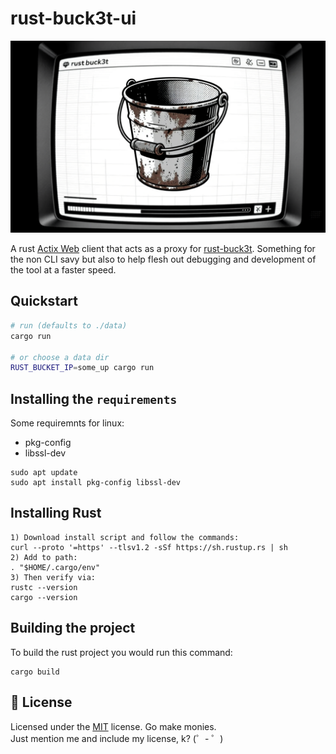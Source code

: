 # rust-buck3t-ui
![Rust Buck3t UI Logo](./assets/rusty-buck3t-ui.png)


A rust [Actix Web](https://actix.rs/) client that acts as a proxy for [rust-buck3t](https://github.com/E10H1M/rust-buck3t).
Something for the non CLI savy but also to help flesh out debugging and development of the tool at a faster speed.



## Quickstart

```bash
# run (defaults to ./data)
cargo run

# or choose a data dir
RUST_BUCKET_IP=some_up cargo run
```



## Installing the `requirements`
Some requiremnts for linux:
- pkg-config
- libssl-dev
```
sudo apt update
sudo apt install pkg-config libssl-dev
```

## Installing Rust
```
1) Download install script and follow the commands:
curl --proto '=https' --tlsv1.2 -sSf https://sh.rustup.rs | sh
2) Add to path:
. "$HOME/.cargo/env"    
3) Then verify via: 
rustc --version
cargo --version
```

## Building the project
To build the rust project you would run this command:
```
cargo build
```



## 📜 License
Licensed under the [MIT](./LICENSE) license. Go make monies. <br>
Just mention me and include my license, k? (゜- ゜) 
